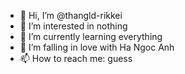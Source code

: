 - 👋 Hi, I’m @thangld-rikkei
- 👀 I’m interested in nothing
- 🌱 I’m currently learning everything
- 💞️ I’m falling in love with Ha Ngoc Anh
- 📫 How to reach me: guess

<!---
thangld-rikkei/thangld-rikkei is a ✨ special ✨ repository because its `README.md` (this file) appears on your GitHub profile.
You can click the Preview link to take a look at your changes.
--->

